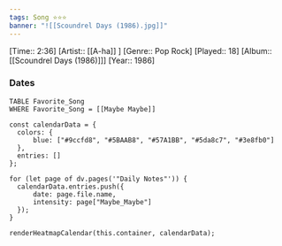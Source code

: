```yaml
---
tags: Song ⭐⭐⭐ 
banner: "![[Scoundrel Days (1986).jpg]]"
---
```

[Time:: 2:36]
[Artist:: [[A-ha]] ]
[Genre:: Pop Rock]
[Played:: 18]
[Album:: [[Scoundrel Days (1986)]]]
[Year:: 1986]
### Dates
````dataview
TABLE Favorite_Song
WHERE Favorite_Song = [[Maybe Maybe]]
````

  ```dataviewjs
const calendarData = { 
	colors: { 
		blue: ["#9ccfd8", "#5BAAB8", "#57A1BB", "#5da8c7", "#3e8fb0"] 
	}, 
	entries: [] 
}; 

for (let page of dv.pages('"Daily Notes"')) { 
	calendarData.entries.push({ 
		date: page.file.name, 
		intensity: page["Maybe_Maybe"]
	}); 
} 

renderHeatmapCalendar(this.container, calendarData);
```
